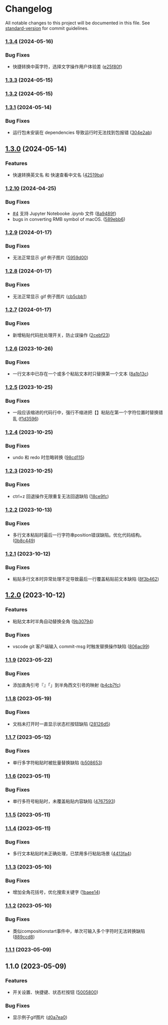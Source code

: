 # Changelog

All notable changes to this project will be documented in this file. See [standard-version](https://github.com/conventional-changelog/standard-version) for commit guidelines.

### [1.3.4](https://github.com/gimjin/banjiao/compare/v1.3.3...v1.3.4) (2024-05-16)


### Bug Fixes

* 快捷转换中英字符，选择文字操作用户体验差 ([e25f80f](https://github.com/gimjin/banjiao/commit/e25f80f5301fc85e842b7294e0b57c998e7df17f))

### [1.3.3](https://github.com/gimjin/banjiao/compare/v1.3.2...v1.3.3) (2024-05-15)

### [1.3.2](https://github.com/gimjin/banjiao/compare/v1.3.1...v1.3.2) (2024-05-15)

### [1.3.1](https://github.com/gimjin/banjiao/compare/v1.3.0...v1.3.1) (2024-05-14)


### Bug Fixes

* 运行包未安装在 dependencies 导致运行时无法找到包报错 ([304e2ab](https://github.com/gimjin/banjiao/commit/304e2ab279558517acd3b4fa560c88656e00fb21))

## [1.3.0](https://github.com/gimjin/banjiao/compare/v1.2.10...v1.3.0) (2024-05-14)


### Features

* 快速转换英文名 和 快速查看中文名 ([42519ba](https://github.com/gimjin/banjiao/commit/42519ba28a13c4ff9e6efe551ca4a7c7250f1684))

### [1.2.10](https://github.com/gimjin/banjiao/compare/v1.2.9...v1.2.10) (2024-04-25)


### Bug Fixes

* [#4](https://github.com/gimjin/banjiao/issues/4) 支持 Jupyter Notebooke .ipynb 文件 ([8a9489f](https://github.com/gimjin/banjiao/commit/8a9489fcc4e92de598140f5898271882dfe0f774))
* bugs in converting RMB symbol of macOS. ([589ebb6](https://github.com/gimjin/banjiao/commit/589ebb6f2991468b5cb40f67ab196063b10f6412))

### [1.2.9](https://github.com/gimjin/banjiao/compare/v1.2.8...v1.2.9) (2024-01-17)


### Bug Fixes

* 无法正常显示 gif 例子图片 ([5959d00](https://github.com/gimjin/banjiao/commit/5959d00d995547b7acacd03a50293ec99acc30e8))

### [1.2.8](https://github.com/gimjin/banjiao/compare/v1.2.7...v1.2.8) (2024-01-17)


### Bug Fixes

* 无法正常显示 gif 例子图片 ([cb5cbb1](https://github.com/gimjin/banjiao/commit/cb5cbb197fd1bc51bb5ca41fefffd34de58039ec))

### [1.2.7](https://github.com/gimjin/banjiao/compare/v1.2.6...v1.2.7) (2024-01-17)


### Bug Fixes

* 新增粘贴代码批处理开关，防止误操作 ([2cebf23](https://github.com/gimjin/banjiao/commit/2cebf2330b80f81c5466cf227d7819717f7bd4af))

### [1.2.6](https://github.com/gimjin/banjiao/compare/v1.2.5...v1.2.6) (2023-10-26)


### Bug Fixes

* 一行文本中已存在一个或多个粘贴文本时只替换第一个文本 ([8a1b13c](https://github.com/gimjin/banjiao/commit/8a1b13cbca8123a3aef85b18f4933c05afee11f2))

### [1.2.5](https://github.com/gimjin/banjiao/compare/v1.2.4...v1.2.5) (2023-10-25)


### Bug Fixes

* 一段应该缩进的代码行中，强行不缩进把【】粘贴在第一个字符位置时替换错乱 ([f1d3596](https://github.com/gimjin/banjiao/commit/f1d3596d36fe39599b0e92b748967838c7b14b56))

### [1.2.4](https://github.com/gimjin/banjiao/compare/v1.2.3...v1.2.4) (2023-10-25)


### Bug Fixes

* undo 和 redo 时忽略转换 ([98cd115](https://github.com/gimjin/banjiao/commit/98cd115e901708e5e5dcba351fd2077de4d3378d))

### [1.2.3](https://github.com/gimjin/banjiao/compare/v1.2.2...v1.2.3) (2023-10-25)


### Bug Fixes

* ctrl+z 回退操作无限重复无法回退缺陷 ([18ce9fc](https://github.com/gimjin/banjiao/commit/18ce9fc5faed56aa614dabd94e0e07f00feb83b1))

### [1.2.2](https://github.com/gimjin/banjiao/compare/v1.2.1...v1.2.2) (2023-10-13)


### Bug Fixes

* 多行文本粘贴时最后一行字符串position错误缺陷。优化代码结构。 ([0b8c449](https://github.com/gimjin/banjiao/commit/0b8c449f72e35e08f61c367c082fa32d6fb53704))

### [1.2.1](https://github.com/gimjin/banjiao/compare/v1.2.0...v1.2.1) (2023-10-12)


### Bug Fixes

* 粘贴多行文本时异常处理不足导致最后一行覆盖粘贴前文本缺陷 ([8f3b462](https://github.com/gimjin/banjiao/commit/8f3b462f6fc5017463a9817dea42349ed13c9586))

## [1.2.0](https://github.com/gimjin/banjiao/compare/v1.1.9...v1.2.0) (2023-10-12)


### Features

* 粘贴文本时半角自动替换全角 ([9b30794](https://github.com/gimjin/banjiao/commit/9b30794252497804569f38d94af3b000da6b43d0))


### Bug Fixes

* vscode git 客户端输入 commit-msg 时触发替换操作缺陷 ([806ac99](https://github.com/gimjin/banjiao/commit/806ac9933f54cfe1c56fd67a8f9fb0b9253fff3b))

### [1.1.9](https://github.com/gimjin/banjiao/compare/v1.1.8...v1.1.9) (2023-05-22)


### Bug Fixes

* 添加直角引号『』「」到半角西文引号的映射 ([b4cb7fc](https://github.com/gimjin/banjiao/commit/b4cb7fc202e9f68693d26eee30f2f10c0e1ec8de))

### [1.1.8](https://github.com/gimjin/banjiao/compare/v1.1.7...v1.1.8) (2023-05-19)


### Bug Fixes

* 文档未打开时一直显示状态栏按钮缺陷 ([28126d5](https://github.com/gimjin/banjiao/commit/28126d57134f168f8b52288d03d464bf7440ce34))

### [1.1.7](https://github.com/gimjin/banjiao/compare/v1.1.6...v1.1.7) (2023-05-12)


### Bug Fixes

* 单行多字符粘贴时被批量替换缺陷 ([b508653](https://github.com/gimjin/banjiao/commit/b5086538b289dc59c1074261629317dd167d9d98))

### [1.1.6](https://github.com/gimjin/banjiao/compare/v1.1.5...v1.1.6) (2023-05-11)


### Bug Fixes

* 单行多符号粘贴时，未覆盖粘贴内容缺陷 ([4767593](https://github.com/gimjin/banjiao/commit/47675939cf50d8c7e5c08647a35156493fc126df))

### [1.1.5](https://github.com/gimjin/banjiao/compare/v1.1.4...v1.1.5) (2023-05-11)

### [1.1.4](https://github.com/gimjin/banjiao/compare/v1.1.3...v1.1.4) (2023-05-11)


### Bug Fixes

* 多行文本粘贴时未正确处理，已禁用多行粘贴场景 ([4413fa4](https://github.com/gimjin/banjiao/commit/4413fa4544403d9027b409bdea37d165203ddb85))

### [1.1.3](https://github.com/gimjin/banjiao/compare/v1.1.2...v1.1.3) (2023-05-10)


### Bug Fixes

* 增加全角花括号，优化搜索关键字 ([1baee14](https://github.com/gimjin/banjiao/commit/1baee141e4f98bc9062cb938ac68ba8657255366))

### [1.1.2](https://github.com/gimjin/banjiao/compare/v1.1.1...v1.1.2) (2023-05-10)


### Bug Fixes

* 类似compositionstart事件中，单次可输入多个字符时无法转换缺陷 ([889ccd8](https://github.com/gimjin/banjiao/commit/889ccd8a99b1693a928e5382b67defd0f511985b))

### [1.1.1](https://github.com/gimjin/banjiao/compare/v1.1.0...v1.1.1) (2023-05-09)

## 1.1.0 (2023-05-09)


### Features

* 开关设置、快捷键、状态栏按钮 ([5005800](https://github.com/gimjin/banjiao/commit/50058008f41600e2a22471156ae780eb6efaf3a2))


### Bug Fixes

* 显示例子gif图片 ([d0a7ea0](https://github.com/gimjin/banjiao/commit/d0a7ea01710da6cd97e52fb9794bce0eee7da6ec))
